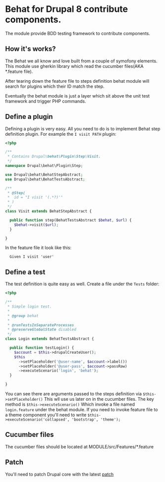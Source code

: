 # Behat for Drupal 8 contribute components.

The module provide BDD testing framework to contribute components.

## How it's works?
The Behat we all know and love built from a couple of symofony elements. This 
module use gherkin library which read the cucumber files(AKA *.feature file).

After tearing down the feature file to steps definition behat module will search
for plugins which their ID match the step.

Eventually the behat module is just a layer which sit above the unit test
framework and trigger PHP commands.

## Define a plugin
Defining a plugin is very easy. All you need to do is to implement Behat step
definition plugin. For example the `I visit PATH` plugin:

```php
<?php

/**
 * Contains Drupal\behat\Plugin\Step\Visit.
 */
namespace Drupal\behat\Plugin\Step;

use Drupal\behat\BehatStepAbstract;
use Drupal\behat\BehatTestsAbstract;

/**
 * @Step(
 *  id = "I visit '(.*?)'"
 * )
 */
class Visit extends BehatStepAbstract {

  public function step(BehatTestsAbstract $behat, $url) {
    $behat->visit($url);
  }

}
```

In the feature file it look like this:
```cucumber
  Given I visit 'user'
```

## Define a test
The test definition is quite easy as well. Create a file under the `Tests` 
folder:
```php
<?php

/**
 * Simple login test.
 *
 * @group behat
 *
 * @runTestsInSeparateProcesses
 * @preserveGlobalState disabled
 */
class Login extends BehatTestsAbstract {

  public function testLogin() {
    $account = $this->drupalCreateUser();
    $this
      ->setPlaceholder('@user-name', $account->label())
      ->setPlaceholder('@user-pass', $account->passRaw)
      ->executeScenario('login', 'behat');
  }

}
```

You can see there are arguments passed to the steps definition via `$this->setPlaceholder()`
This wll use us later on in the cucumber files. The key method is `$this->executeScenario()`
Which invoke a file named `login.feature` under the behat module. If you need to 
invoke feature file to a theme component you'll need to write 
`$this->executeScenario('collapsed', 'bootstrap', 'theme');`

## Cucumber files
The cucumber files should be located at MODULE/src/Features/*.feature

## Patch
You'll need to patch Drupal core with the latest [patch](https://www.drupal.org/node/2232861)
